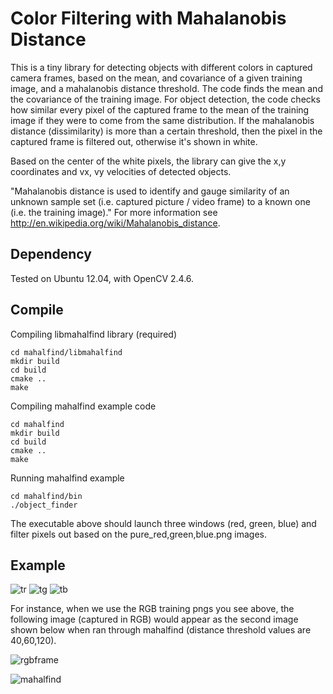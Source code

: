 Color Filtering with Mahalanobis Distance
=========================================

This is a tiny library for detecting objects with different colors in captured camera frames, based on the mean, and covariance of a given training image, and a mahalanobis distance threshold. The code finds the mean and the covariance of the training image. For object detection, the code checks how similar every pixel of the captured frame to the mean of the training image if they were to come from the same distribution. If the mahalanobis distance (dissimilarity) is more than a certain threshold, then the pixel in the captured frame is filtered out, otherwise it's shown in white.

Based on the center of the white pixels, the library can give the x,y coordinates and vx, vy velocities of detected objects.

"Mahalanobis distance is used to identify and gauge similarity of an unknown sample set (i.e. captured picture / video frame)  to a known one (i.e. the training image)." For more information see http://en.wikipedia.org/wiki/Mahalanobis_distance.

Dependency
----------

Tested on Ubuntu 12.04, with OpenCV 2.4.6. 


Compile
-------

Compiling libmahalfind library (required)

    cd mahalfind/libmahalfind
    mkdir build
    cd build
    cmake ..
    make
    
Compiling mahalfind example code

    cd mahalfind
    mkdir build
    cd build
    cmake ..
    make
    
Running mahalfind example

    cd mahalfind/bin
    ./object_finder

The executable above should launch three windows (red, green, blue) and filter pixels out based on the pure_red,green,blue.png images.

Example
-------

![tr](https://raw.github.com/benersuay/mahalfind/master/src/pure_red.png "Training Image R")
![tg](https://raw.github.com/benersuay/mahalfind/master/src/pure_green.png "Training Image G")
![tb](https://raw.github.com/benersuay/mahalfind/master/src/pure_blue.png "Training Image B")


For instance, when we use the RGB training pngs you see above, the following image (captured in RGB) would appear as the second image shown below when ran through mahalfind (distance threshold values are 40,60,120).

![rgbframe](http:users.wpi.edu/~benersuay/resimler/projects/mahalfind01.jpg?raw=true "RGB Frame")

![mahalfind](http:users.wpi.edu/~benersuay/resimler/projects/mahalfind02.png?raw=true "Mahal Find")


